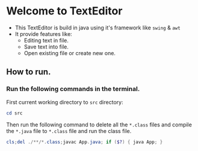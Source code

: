 # Welcome to TextEditor

-   This TextEditor is build in java using it's framework like `swing` & `awt`
-   It provide features like:
    -   Editing text in file.
    -   Save text into file.
    -   Open existing file or create new one.

## How to run.

### Run the following commands in the terminal.

First current working directory to `src` directory:

```powershell
cd src
```

Then run the following command to delete all the `*.class` files and compile the `*.java` file to `*.class` file and run the class file.

```powershell
cls;del ./**/*.class;javac App.java; if ($?) { java App; }
```
